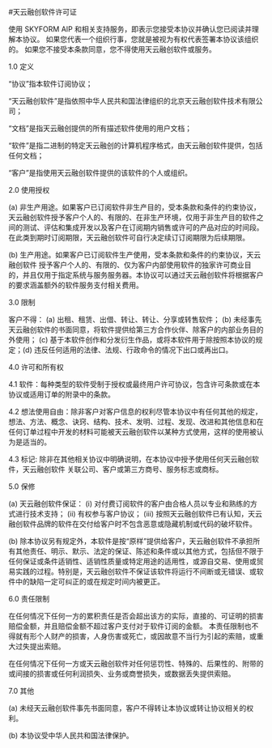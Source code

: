 #天云融创软件许可证
 
使用 SKYFORM AIP
和相关支持服务，即表示您接受本协议并确认您已阅读并理解本协议。
如果您代表一个组织行事，您就是被视为有权代表签署本协议该组织的。
如果您不接受本条款同意，您不得使用天云融创软件或服务。

1.0 定义

“协议”指本软件订阅协议；

“天云融创软件”是指依照中华人民共和国法律组织的北京天云融创软件技术有限公司；

“文档”是指天云融创提供的所有描述软件使用的用户文档；

“软件”是指二进制的特定天云融创的计算机程序格式，由天云融创软件提供，包括任何文档；

“客户”是指使用天云融创软件提供的该软件的个人或组织。

2.0 使用授权

\(a\)
非生产用途。如果客户已订阅软件非生产目的，受本条款和条件的约束协议，天云融创软件授予客户个人的、有限的、在非生产环境，仅用于非生产目的软件之间的测试、评估和集成开发以及客户在订阅期内销售或许可的产品对应的时间段。在此类到期时订阅期限，天云融创软件可自行决定续订订阅期限为后续期限。

\(b\)
生产用途。如果客户已订阅软件生产使用，受本条款和条件的约束协议，天云融创软件
授予客户个人的、有限的、仅为客户内部使用软件的独家许可商业目的，并且仅用于指定系统与服务服务器。本协议可以通过天云融创软件将根据客户的要求涵盖额外的软件服务支付相关费用。

3.0 限制

客户不得： (a) 出租、租赁、出借、转让、转让、分享或转售软件； (b)
未经事先天云融创软件的书面同意，将软件提供给第三方合作伙伴、除客户的内部业务目的外使用；
(c) 基于本软件创作和分发衍生作品，或将本软件用于除按照本协议的规定；(d)
违反任何适用的法律、法规、行政命令的情况下出口或再出口。

4.0 许可和所有权

4.1
软件：每种类型的软件受制于授权或最终用户许可协议，包含许可条款或在本协议或适用订单的附录中的条款。

4.2
想法使用自由：除非客户对客户信息的权利尽管本协议中有任何其他的规定，想法、方法、概念、诀窍、结构、技术、发明、过程、发现、改进和其他信息和在任何订单过程中开发的材料可能被天云融创软件以某种方式使用，这样的使用被认为是适当的。

4.3 标记:
除非在其他相关协议中明确说明，在本协议中授予使用任何天云融创软件，天云融创软件
关联公司、客户或第三方商号、服务标志或商标。

5.0 保修

\(a\) 天云融创软件保证： (i)
对付费订阅软件的客户由合格人员以专业和熟练的方式进行技术支持； (ii)
有权参与客户协议； (iii)
按照天云融创软件已有认知，天云融创软件品牌的软件在交付给客户时不包含恶意或隐藏机制或代码的破坏软件。

\(b\)
除本协议另有规定外，本软件是按“原样”提供给客户，天云融创软件不承担所有其他责任、明示、默示、法定的保证、陈述和条件或以其他方式，包括但不限于任何保证或条件适销性、适销性质量或特定用途的适用性，或源自交易、使用或贸易实践的过程。特别是，天云融创软件不保证该软件将运行不间断或无错误、或软件中的缺陷一定可纠正的或在规定时间内被更正。

6.0 责任限制

在任何情况下任何一方的累积责任是否会超出该方的实际，直接的、可证明的损害赔偿金额，并且赔偿金额不超过客户支付对于软件订阅的金额。
本责任限制也不得就有形个人财产的损害，人身伤害或死亡，或因故意不当行为引起的索赔，或重大过失提出索赔。

在任何情况下任何一方或天云融创软件对任何惩罚性、特殊的、后果性的、附带的或间接的损害或任何利润损失、业务或商誉损失，或数据丢失提供索赔。

7.0 其他

\(a\)
未经天云融创软件事先书面同意，客户不得转让本协议或转让协议相关的权利。

\(b\) 本协议受中华人民共和国法律保护。
